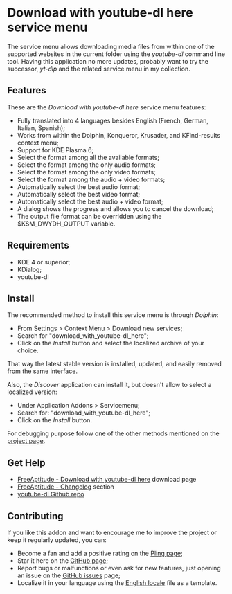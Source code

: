 # Download with youtube-dl here service menu

The service menu allows downloading media files from within one of the supported
websites in the current folder using the *youtube-dl* command line tool.
Having this application no more updates, probably want to try the successor,
*yt-dlp* and the related service menu in my collection.

## Features

These are the *Download with youtube-dl here* service menu features:
- Fully translated into 4 languages besides English
  (French, German, Italian, Spanish);
- Works from within the Dolphin, Konqueror, Krusader, and KFind-results context menu;
- Support for KDE Plasma 6;
- Select the format among all the available formats;
- Select the format among the only audio formats;
- Select the format among the only video formats;
- Select the format among the audio + video formats;
- Automatically select the best audio format;
- Automatically select the best video format;
- Automatically select the best audio + video format;
- A dialog shows the progress and allows you to cancel the download;
- The output file format can be overridden using the $KSM_DWYDH_OUTPUT variable.

## Requirements

- KDE 4 or superior;
- KDialog;
- youtube-dl

## Install

The recommended method to install this service menu is through *Dolphin*:
- From Settings > Context Menu > Download new services;
- Search for "download_with_youtube-dl_here";
- Click on the *Install* button and select the localized archive of your choice.

That way the latest stable version is installed, updated, and easily removed from the same interface.

Also, the *Discover* application can install it, but doesn't allow to select a localized version:
- Under Application Addons > Servicemenu;
- Search for: "download_with_youtube-dl_here";
- Click on the *Install* button.

For debugging purpose follow one of the other methods mentioned on the [project page][installation].

## Get Help

- [FreeAptitude - Download with youtube-dl here][download] download page
- [FreeAptitude - Changelog][changelog] section
- [youtube-dl Github repo][youtube_dl]

## Contributing

If you like this addon and want to encourage me to improve the project or keep it
regularly updated, you can:
- Become a fan and add a positive rating on the [Pling page][pling];
- Star it here on the [GitHub page][github];
- Report bugs or malfunctions or even ask for new features, just opening an issue
  on the [GitHub issues][issues] page;
- Localize it in your language using the [English locale][locale] file as a template.

[download]: https://freeaptitude.altervista.org/downloads/download-with-youtube-dl-here.html "Download with youtube-dl here download page on FreeAptitude"
[changelog]: https://freeaptitude.altervista.org/downloads/download-with-youtube-dl-here.html#changelog "Download with youtube-dl here changelog on FreeAptitude"
[installation]: https://freeaptitude.altervista.org/downloads/download-with-youtube-dl-here.html#installation "Download with youtube-dl here installation on FreeAptitude"
[pling]: https://pling.com/p/1815615/ "Download with youtube-dl here page on Pling"
[github]: https://github.com/fabiomux/kde-servicemenus "KDE ServiceMenus page on GitHub"
[issues]: https://github.com/fabiomux/kde-servicemenus/issues "KDE ServiceMenus issues page on GitHub"
[locale]: https://github.com/fabiomux/kde-servicemenus/blob/main/download_with_youtube-dl_here/locale/en.yaml "English localization file to use as template"
[contributing]: https://github.com/fabiomux/kde-servicemenus#contributing "How to contribute to the Download with youtube-dl here project"
[youtube_dl]: https://github.com/ytdl-org/youtube-dl "youtube-dl Github repo"
[§]: # "Generated by servicemenu_generator"
